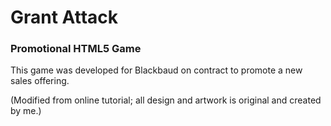 <h1>Grant Attack</h1>
<h3>Promotional HTML5 Game</h3>
<p>This game was developed for Blackbaud on contract to promote a new sales offering.</p>
<p>(Modified from online tutorial; all design and artwork is original and created by me.)</p>
